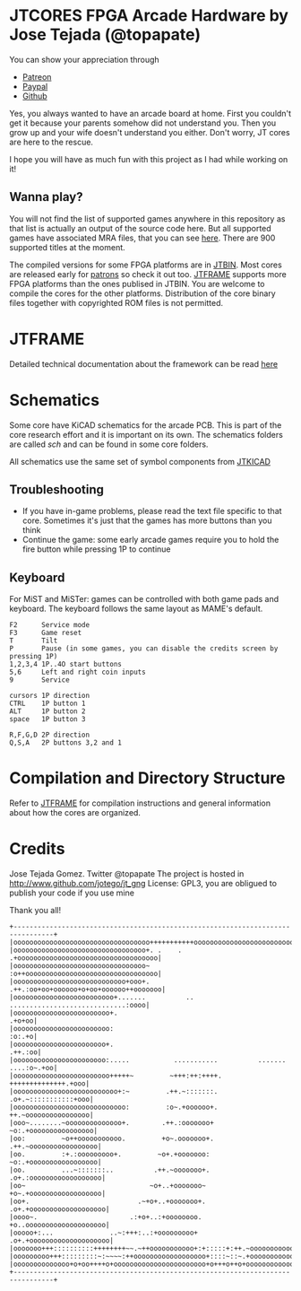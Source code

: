 # JTCORES FPGA Arcade Hardware by Jose Tejada (@topapate)

You can show your appreciation through
* [Patreon](https://patreon.com/jotego)
* [Paypal](https://paypal.me/topapate)
* [Github](https://github.com/sponsors/jotego)

Yes, you always wanted to have an arcade board at home. First you couldn't get it because your parents somehow did not understand you. Then you grow up and your wife doesn't understand you either. Don't worry, JT cores are here to the rescue.

I hope you will have as much fun with this project as I had while working on it!

## Wanna play?

You will not find the list of supported games anywhere in this repository as that list is actually an output of the source code here. But all supported games have associated MRA files, that you can see [here](https://github.com/jotego/jtbin/tree/master/mra). There are 900 supported titles at the moment.

The compiled versions for some FPGA platforms are in [JTBIN](https://github.com/jotego/jtbin). Most cores are released early for [patrons](https://patreon.com/jotego) so check it out too. [JTFRAME](https://github.com/jotego/jtframe) supports more FPGA platforms than the ones publised in JTBIN. You are welcome to compile the cores for the other platforms. Distribution of the core binary files together with copyrighted ROM files is not permitted.

# JTFRAME

Detailed technical documentation about the framework can be read [here](modules/jtframe/README.md)

# Schematics

Some core have KiCAD schematics for the arcade PCB. This is part of the core research effort and it is important on its own. The schematics folders are called *sch* and can be found in some core folders.

All schematics use the same set of symbol components from [JTKICAD](modules/jtkicad/README.md)

## Troubleshooting

* If you have in-game problems, please read the text file specific to that core. Sometimes it's just that the games has more buttons than you think
* Continue the game: some early arcade games require you to hold the fire button while pressing 1P to continue

## Keyboard

For MiST and MiSTer: games can be controlled with both game pads and keyboard. The keyboard follows the same layout as MAME's default.

    F2      Service mode
    F3      Game reset
    T       Tilt
    P       Pause (in some games, you can disable the credits screen by pressing 1P)
    1,2,3,4 1P..4O start buttons
    5,6     Left and right coin inputs
    9       Service

    cursors 1P direction
    CTRL    1P button 1
    ALT     1P button 2
    space   1P button 3

    R,F,G,D 2P direction
    Q,S,A   2P buttons 3,2 and 1

# Compilation and Directory Structure

Refer to [JTFRAME](https://github.com/jotego/jtframe) for compilation instructions and general information about how the cores are organized.

# Credits

Jose Tejada Gomez. Twitter @topapate
The project is hosted in http://www.github.com/jotego/jt_gng
License: GPL3, you are obligued to publish your code if you use mine


Thank you all!
```
+--------------------------------------------------------------------------------+
|oooooooooooooooooooooooooooooooooo+++++++++++ooooooooooooooooooooooooooooooooooo|
|ooooooooooooooooooooooooooooooooo+. .    . .+ooooooooooooooooooooooooooooooooooo|
|ooooooooooooooooooooooooooooooooo~         :o++ooooooooooooooooooooooooooooooooo|
|oooooooooooooooooooooooooooo+ooo+.        .++.:oo+oo+oooooo+o+oo+oooooo++ooooooo|
|ooooooooooooooooooooooooo+.......          .. .............................:oooo|
|oooooooooooooooooooooooo+.                                                .+o+oo|
|oooooooooooooooooooooooo:                                                 :o:.+o|
|ooooooooooooooooooooooo+.                                                .++.:oo|
|ooooooooooooooooooooooo:.....           ...........          ....... ....:o~.+oo|
|oooooooooooooooooooooooo+++++~         ~+++:++:++++.         ++++++++++++++.+ooo|
|oooooooooooooooooooooooooo+:~         .++.~:::::::.         .o+.~:::::::::::+ooo|
|oooooooooooooooooooooooooooo:         :o~.+oooooo+.         ++.~oooooooooooooooo|
|ooo~........~oooooooooooooo+.        .++.:ooooooo+         ~o:.+oooooooooooooooo|
|oo:         ~o++ooooooooooo.         +o~.ooooooo+.        .++.~ooooooooooooooooo|
|oo.         :+.:ooooooooo+.         ~o+.+ooooooo:         ~o:.+ooooooooooooooooo|
|oo.         ...~:::::::..          .++.~ooooooo+.        .o+.:oooooooooooooooooo|
|oo~                               ~o+..+ooooooo~         +o~.+oooooooooooooooooo|
|oo+.                           .~+o+..+ooooooo+.        .o+.+ooooooooooooooooooo|
|oooo~.                       .:+o+..:+oooooooo.         +o..oooooooooooooooooooo|
|ooooo+:...              ..~:+++:..:+ooooooooo+         .o+.+oooooooooooooooooooo|
|ooooooo+++::::::::::++++++++~~.~++ooooooooooo+:+:::::+:++.~ooooooooooooooooooooo|
|ooooooooo+++:::::::::~:~~~~:++oooooooooooooooooo+::::~::~.+ooooooooooooooooooooo|
|oooooooooooooo+o+oo++++o+ooooooooooooooooooooooo+o+++o++o+oooooooooooooooooooooo|
+--------------------------------------------------------------------------------+
```
